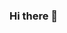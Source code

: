 ### Hi there 👋

<!--
**AskilD85/askild85** is a ✨ _special_ ✨ repository because its `README.md` (this file) appears on your GitHub profile.

- 🔭 I’m currently working on Angular8
- 🌱 I’m currently learning JS, Laravel
- 👯 I’m looking to collaborate on small project in Angular
- 🤔 I’m looking for help with my English
- 💬 Ask me about living in Russia 😄
- 📫 How to reach me: askildar@yandex.ru
- 😄 Pronouns: AskilD
- ⚡ Fun fact: I started on IT at the 33.    ()
-->
